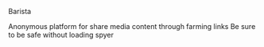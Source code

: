Barista

Anonymous platform for share media content through farming links
Be sure to be safe without loading spyer
